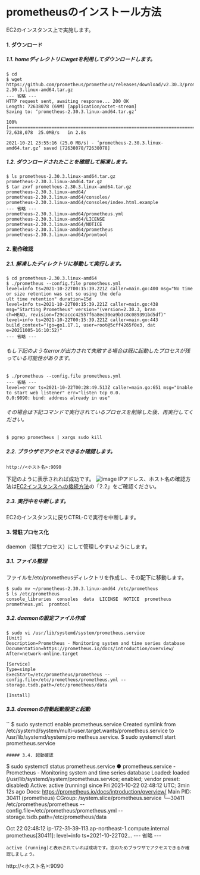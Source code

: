 # prometheusのインストール方法
EC2のインスタンス上で実施します。
#### 1. ダウンロード
##### 1.1. homeディレクトリにwgetを利用してダウンロードします。
```
$ cd 
$ wget https://github.com/prometheus/prometheus/releases/download/v2.30.3/prometheus-2.30.3.linux-amd64.tar.gz
--- 省略 ---
HTTP request sent, awaiting response... 200 OK
Length: 72638078 (69M) [application/octet-stream]
Saving to: ‘prometheus-2.30.3.linux-amd64.tar.gz’

100%[========================================================================>] 72,638,078  25.0MB/s   in 2.8s   

2021-10-21 23:55:16 (25.0 MB/s) - ‘prometheus-2.30.3.linux-amd64.tar.gz’ saved [72638078/72638078]
```
##### 1.2. ダウンロードされたことを確認して解凍します。
```
$ ls prometheus-2.30.3.linux-amd64.tar.gz
prometheus-2.30.3.linux-amd64.tar.gz
$ tar zxvf prometheus-2.30.3.linux-amd64.tar.gz
prometheus-2.30.3.linux-amd64/
prometheus-2.30.3.linux-amd64/consoles/
prometheus-2.30.3.linux-amd64/consoles/index.html.example
--- 省略 ---
prometheus-2.30.3.linux-amd64/prometheus.yml
prometheus-2.30.3.linux-amd64/LICENSE
prometheus-2.30.3.linux-amd64/NOTICE
prometheus-2.30.3.linux-amd64/prometheus
prometheus-2.30.3.linux-amd64/promtool
```
#### 2. 動作確認
##### 2.1. 解凍したディレクトリに移動して実行します。
```
$ cd prometheus-2.30.3.linux-amd64
$ ./prometheus --config.file prometheus.yml
level=info ts=2021-10-22T00:15:39.221Z caller=main.go:400 msg="No time or size retention was set so using the defa
ult time retention" duration=15d
level=info ts=2021-10-22T00:15:39.221Z caller=main.go:438 msg="Starting Prometheus" version="(version=2.30.3, bran
ch=HEAD, revision=f29caccc42557f6a8ec30ea9b3c8c089391bd5df)"
level=info ts=2021-10-22T00:15:39.221Z caller=main.go:443 build_context="(go=go1.17.1, user=root@5cff4265f0e3, dat
e=20211005-16:10:52)"
--- 省略 ---
```
###### もし下記のようなerrorが出力されて失敗する場合は既に起動したプロセスが残っている可能性があります。
```
$ ./prometheus --config.file prometheus.yml
--- 省略 ---
level=error ts=2021-10-22T00:28:49.513Z caller=main.go:651 msg="Unable to start web listener" err="listen tcp 0.0.
0.0:9090: bind: address already in use"
```
###### その場合は下記コマンドで実行されているプロセスを削除した後、再実行してください。
```
$ pgrep prometheus | xargs sudo kill
```
##### 2.2. ブラウザでアクセスできるか確認します。
```
http://<ホスト名>:9090
```
下記のように表示されれば成功です。
![image](https://user-images.githubusercontent.com/91726058/138374406-2be8a58c-7ff7-47a3-85a7-0128ef7422bc.png)
IPアドレス、ホスト名の確認方法は[EC2インスタンスへの接続方法](../../aws/connect_ec2_instance/README.md)の「2.2」をご確認ください。
##### 2.3. 実行中を中断します。
EC2のインスタンスに戻りCTRL-Cで実行を中断します。
#### 3. 常駐プロセス化
daemon（常駐プロセス）にして管理しやすいようにします。
##### 3.1. ファイル整理
ファイルを/etc/prometheusディレクトリを作成し、その配下に移動します。
```
$ sudo mv ~/prometheus-2.30.3.linux-amd64 /etc/prometheus
$ ls /etc/prometheus
console_libraries  consoles  data  LICENSE  NOTICE  prometheus  prometheus.yml  promtool
```
##### 3.2. daemonの設定ファイル作成
```
$ sudo vi /usr/lib/systemd/system/prometheus.service
[Unit]
Description=Prometheus - Monitoring system and time series database
Documentation=https://prometheus.io/docs/introduction/overview/
After=network-online.target

[Service]
Type=simple
ExecStart=/etc/prometheus/prometheus --config.file=/etc/prometheus/prometheus.yml --storage.tsdb.path=/etc/prometheus/data

[Install]
```
##### 3.3. daemonの自動起動設定と起動
``
$ sudo systemctl enable prometheus.service
Created symlink from /etc/systemd/system/multi-user.target.wants/prometheus.service to /usr/lib/systemd/system/pro
metheus.service.
$ sudo systemctl start prometheus.service
```
##### 3.4. 起動確認
```
$ sudo systemctl status prometheus.service
● prometheus.service - Prometheus - Monitoring system and time series database
   Loaded: loaded (/usr/lib/systemd/system/prometheus.service; enabled; vendor preset: disabled)
   Active: active (running) since Fri 2021-10-22 02:48:12 UTC; 3min 12s ago
     Docs: https://prometheus.io/docs/introduction/overview/
 Main PID: 30411 (prometheus)
   CGroup: /system.slice/prometheus.service
           └─30411 /etc/prometheus/prometheus --config.file=/etc/prometheus/prometheus.yml --storage.tsdb.path=/etc/prometheus/data

Oct 22 02:48:12 ip-172-31-39-113.ap-northeast-1.compute.internal prometheus[30411]: level=info ts=2021-10-22T02...
--- 省略 ---
```
active (running)と表示されていれば成功です。念のためブラウザでアクセスできるか確認しましょう。
```
http://<ホスト名>:9090
```
